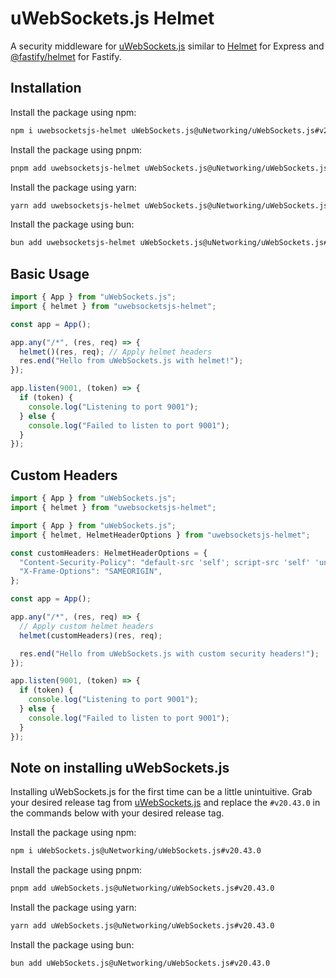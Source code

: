 # uWebSockets.js Helmet

A security middleware for [uWebSockets.js](https://github.com/uNetworking/uWebSockets.js) similar to [Helmet](https://github.com/helmetjs/helmet) for Express and [@fastify/helmet](https://github.com/fastify/fastify-helmet) for Fastify.

## Installation

Install the package using npm:
```sh
npm i uwebsocketsjs-helmet uWebSockets.js@uNetworking/uWebSockets.js#v20.43.0
```

Install the package using pnpm:

```sh
pnpm add uwebsocketsjs-helmet uWebSockets.js@uNetworking/uWebSockets.js#v20.43.0
```

Install the package using yarn:

```sh
yarn add uwebsocketsjs-helmet uWebSockets.js@uNetworking/uWebSockets.js#v20.43.0
```

Install the package using bun:

```sh
bun add uwebsocketsjs-helmet uWebSockets.js@uNetworking/uWebSockets.js#v20.43.0
```

## Basic Usage
```ts
import { App } from "uWebSockets.js";
import { helmet } from "uwebsocketsjs-helmet";

const app = App();

app.any("/*", (res, req) => {
  helmet()(res, req); // Apply helmet headers
  res.end("Hello from uWebSockets.js with helmet!");
});

app.listen(9001, (token) => {
  if (token) {
    console.log("Listening to port 9001");
  } else {
    console.log("Failed to listen to port 9001");
  }
});
```

## Custom Headers
```ts
import { App } from "uWebSockets.js";
import { helmet } from "uwebsocketsjs-helmet";

import { App } from "uWebSockets.js";
import { helmet, HelmetHeaderOptions } from "uwebsocketsjs-helmet";

const customHeaders: HelmetHeaderOptions = {
  "Content-Security-Policy": "default-src 'self'; script-src 'self' 'unsafe-inline'",
  "X-Frame-Options": "SAMEORIGIN",
};

const app = App();

app.any("/*", (res, req) => {
  // Apply custom helmet headers
  helmet(customHeaders)(res, req);

  res.end("Hello from uWebSockets.js with custom security headers!");
});

app.listen(9001, (token) => {
  if (token) {
    console.log("Listening to port 9001");
  } else {
    console.log("Failed to listen to port 9001");
  }
});

```

## Note on installing uWebSockets.js
Installing uWebSockets.js for the first time can be a little unintuitive. Grab your desired release tag from [uWebSockets.js](https://github.com/uNetworking/uWebSockets.js) and replace the `#v20.43.0` in the commands below with your desired release tag.


Install the package using npm:
```sh
npm i uWebSockets.js@uNetworking/uWebSockets.js#v20.43.0
```

Install the package using pnpm:

```sh
pnpm add uWebSockets.js@uNetworking/uWebSockets.js#v20.43.0
```

Install the package using yarn:

```sh
yarn add uWebSockets.js@uNetworking/uWebSockets.js#v20.43.0
```

Install the package using bun:

```sh
bun add uWebSockets.js@uNetworking/uWebSockets.js#v20.43.0
```
